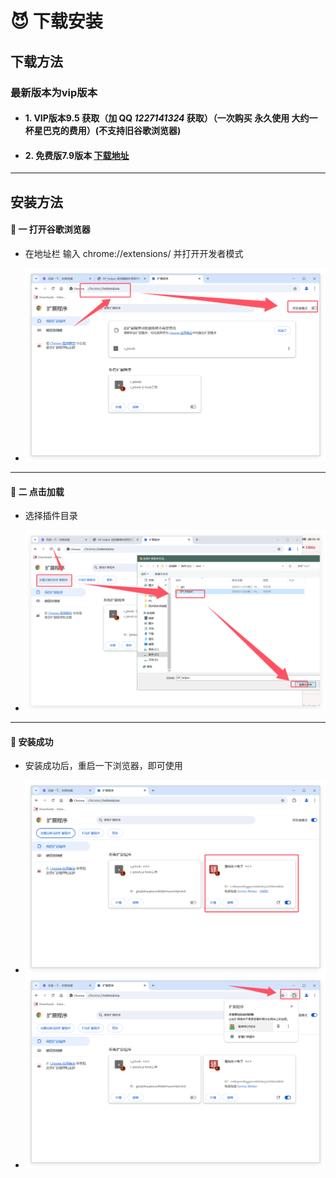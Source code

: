 



#  😈 下载安装

## 下载方法

### 最新版本为vip版本



- #### 1.  VIP版本9.5  获取（加 QQ ***1227141324*** 获取）（一次购买 永久使用 大约一杯星巴克的费用）(不支持旧谷歌浏览器)

- #### 2.  免费版7.9版本  <span style="text-decoration: underline;">[下载地址](https://github.com/wxhzhwxhzh/saossion_code_helper_online/releases/download/7.9/DP_helper_7.9.rar/)</span>




---
## 安装方法

####  👻 一 打开谷歌浏览器  
- 在地址栏 输入   chrome://extensions/ 并打开开发者模式
    
     
- <img src="./markdown3/QQ_1732782419231.png" alt="alt text" > 

---
#### 👻 二 点击加载 
-   选择插件目录
    
  
- <img src="./markdown3/QQ_1732782535205.png" alt="alt text" > 

---
#### 👻 安装成功
-   安装成功后，重启一下浏览器，即可使用
    
    
- <img src="./markdown3/QQ_1732782618624.png" alt="alt text" > 
- <img src="./markdown3/QQ_1732782685453.png" alt="alt text" > 
 


